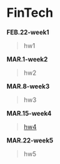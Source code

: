 # FinTech
**FEB.22-week1**
 >
 >  hw1  

**MAR.1-week2**
 >
 >  hw2  

**MAR.8-week3**
 >
 >    hw3 

**MAR.15-week4**
 >  
 >  [hw4](https://youtu.be/f_6rhW0Ycx0) 
  
**MAR.22-week5**
 > 
 > hw5
  
